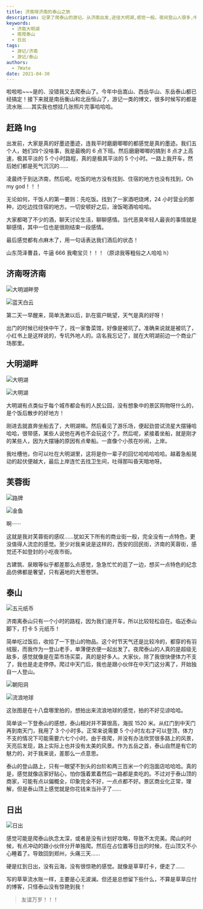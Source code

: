 ```yaml
---
title: 济南呀济南的泰山之旅
description: 记录了爬泰山的游记。从济南出发,途径大明湖,感觉一般。夜间登山人很多,中途分散,独自登顶。虽然看了日出,但整体感觉一般,没有想象中惊艳,可能因为攻略不充分,也没看到云海。总体此行没太多波澜,主要是记录过程。
keywords:
  - 济南大明湖
  - 夜爬泰山
  - 日出
tags:
  - 游记/济南
  - 游记/泰山
authors:
  - 7Wate
date: 2021-04-30
---
```


啦啦啦~~~是的、没错我又去爬泰山了。今年中岳嵩山、西岳华山、东岳泰山都已经搞定！接下来就是南岳衡山和北岳恒山了，游记一类的博文，很多时候写的都是流水账……其实我也想挂几张照片完事哈哈哈。

## 赶路 Ing

出发前，大家是真的好墨迹墨迹，连我平时磨磨唧唧的都感觉是真的墨迹。我们五个人，她们四个没啥事，我是最晚的 6 点下班。然后磨磨唧唧的搞到 8 点才上高速，极其平淡的 5 个小时路程，真的是极其平淡的 5 个小时。一路上我开车，然后她们都是死气沉沉的……

凌晨终于到达济南，然后呢。吃饭的地方没有找到、住宿的地方也没有找到，Oh my god！！！

无论如何，干饭人的第一要则：先吃饭。找到了一家酒吧烧烤，24 小时营业的那种，边吃边找住宿的地方。一切安顿好之后，淦饭喝酒哈哈哈。

大家都喝了不少的酒，聊天讨论生活，聊聊感情。当代恶臭年轻人最丧的事情就是聊感情，其中一位也是很刚结束一段感情。

最后感觉都有点麻木了，用一句话表达我们酒后的状态！

山东菏泽曹县，牛逼 666 我嘞宝贝！！！（原谅我等粗俗之人哈哈 h）

## 济南呀济南

![大明湖畔旁](https://static.7wate.com/img/2021/04/30/22068eb900be3.jpg)

![蓝天白云](https://static.7wate.com/img/2021/04/30/14bde1347e82d.jpg)

第二天一早醒来，简单洗漱以后，趴在窗户眺望，天气是真的好呀！

出门的时候已经快中午了，找一家鲁菜馆，好像是被坑了。准确来说就是被坑了，小红书上是这样说的，专坑外地人的。店名我忘记了，就在大明湖前边一个商业广场那里。

## 大明湖畔

![大明湖](https://static.7wate.com/img/2021/04/30/d8f9904f2d09d.jpg)

![大明湖](https://static.7wate.com/img/2021/04/30/20c2b2cb613d3.jpg)

大明湖有点类似于每个城市都会有的人民公园，没有想象中的景区购物呀什么的，是个饭后散步的好地方！

刚进去就直奔坐船去了，大明湖嘛。然后看见了游乐场，便起劲尝试流星大摆锤哈哈哈，很带感，某些人说他在再也不会玩这个了。然后呢，紧接着坐船，就是刚才的某些人，因为大摆锤的原因有点晕船。一直像个小孩在吵闹，上岸。

我吐槽他，你可以吐在大明湖里，这将是你一辈子的回忆哈哈哈哈哈。越着急船晃动的起伏便越大，最后上岸连忙去找卫生间，吐得那叫昏天暗地呀。

## 芙蓉街

![路牌](https://static.7wate.com/img/2021/04/30/0a9dbcdcace5a.jpg)

![金鱼](https://static.7wate.com/img/2021/04/30/94030cfa3775f.jpg)

啊······

这就是我对芙蓉街的感叹……犹如天下所有的商业街一般，完全没有一点特色，更没值得人流恋的感觉。至少对我来说是这样的，西安的回民街，济南的芙蓉街，感觉还不如登封的小吃夜市街。

古建筑、泉眼等似乎都差那么点感觉，急急忙忙的逛了一边，想买一点特色的纪念品仿佛都是奢望，只有遍地的大葱卷饼。

## 泰山

![五元纸币](https://static.7wate.com/img/2021/04/30/3561b0084bae8.jpg)

济南离泰山只有一个小时的路程，因为我们是开车，所以比较轻松自在。临近泰山脚下，打卡 5 元纸币！

简单吃过饭后，收拾了一下登山的物品。这个时节天气还是比较冷的，都穿的有羽绒服，而我作为一登山老手，单薄便衣便一起出发了。夜爬泰山的人真的是超级无敌多，感觉就像是在菜市场买菜，真的是好多人。大家伙，除了我很快便体力不支了，我也是走走停停。爬过中天门后，我也是跟小伙伴在中天门这分离了，开始独自一人登山。

![朝阳洞](https://static.7wate.com/img/2021/04/30/e0f6e0dc4b906.jpg)

![流浪地球](https://static.7wate.com/img/2021/04/30/0a45075f6fca5.jpg)

这张图是在十八盘哪里拍的，想拍出来流浪地球的感觉，拍的不好见谅哈哈。

简单谈一下登泰山的感想，泰山相对并不算很高，海拔 1520 米。从红门到中天门再到南天门，我用了 3 个小时多。正常来说需要 5 个小时左右才可以登顶，体力不支的情况下可能需要六七个小时。由于夜爬，并没有办法欣赏很多路上的风景，天亮后发现，路上实际上也并没有太美的风景。作为五岳之首，泰山自然是有它的魅力的，对于我来说，差那么一点意思。

泰山的登山路上，只有一眼望不到头的台阶和两三百米一个的泡面店哈哈哈。真的是，感觉就像店家好贴心，怕你饿着累着然后一路都是卖吃的。不过对于泰山顶的商家，可能有点以偏概全，印象完全不好，一点点都不好。景区商业化正常，理解，但是泰山顶上感觉就是你花钱来当孙子了……

## 日出

![日出](https://static.7wate.com/img/2021/04/30/a5d4544e5bd85.jpg)

感觉可能是爬泰山执念太深，或者是没有计划好攻略，导致不太完美。爬山的时候，有点冲动的跟小伙伴分开单独爬。然后在占位置等日出的时候，在山顶又不小心睡着了。导致回到郑州，头痛三天……

硬是扛到日出，没有云海，没有很惊艳的感觉。就像是草草打卡，便走了……

写的草草流水账一样，主要是心无波澜。但还是总想留下些什么，不算是草草应付的博客，只怪泰山没有惊艳到我！

> 友谊万岁！！！
